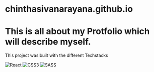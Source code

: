 # chinthasivanarayana.github.io

# This is all about my Protfolio which will describe myself.

This project was built with the different Techstacks

![React](https://img.shields.io/badge/react-%2320232a.svg?style=flat&logo=react&logoColor=%2361DAFB)
![CSS3](https://img.shields.io/badge/css3-%231572B6.svg?style=flat&logo=css3&logoColor=white)
![SASS](https://img.shields.io/badge/sass-%231572B6.svg?style=flat&logo=css3&logoColor=white)


